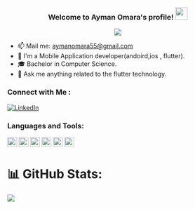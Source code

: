 <h3 align="center">
  Welcome to Ayman Omara's profile!
  <img src="https://media.giphy.com/media/hvRJCLFzcasrR4ia7z/giphy.gif" width="28">
</h3>

<!-- Typing SVG by DenverCoder1 - https://github.com/DenverCoder1/readme-typing-svg -->
<p align="center">
  <a href="https://github.com/DenverCoder1/readme-typing-svg"><img src="https://readme-typing-svg.herokuapp.com/?lines=Flutter%20developer;Always%20learning%20new%20things&font=Fira%20Code&center=true&width=440&height=45&color=f75c7e&vCenter=true&size=22"></a>
</p> 

- 📫 Mail me: aymanomara55@gmail.com
- 📱 I'm a Mobile Application developer(andoird,ios , flutter). 
- 🎓 Bachelor in Computer Science.
- 💬 Ask me anything related to the flutter technology.


### Connect with Me :

[![LinkedIn](https://img.shields.io/badge/LinkedIn-%230077B5.svg?logo=linkedin&logoColor=white)](https://www.linkedin.com/in/ayman-omara/)

### Languages and Tools:

<p align="left"><img src="https://www.vectorlogo.zone/logos/dartlang/dartlang-icon.svg" alt="dart" width="22" height="22"/> 
  <img src="https://www.vectorlogo.zone/logos/figma/figma-icon.svg" alt="figma" width="22" height="22"/> 
  <img src="https://www.vectorlogo.zone/logos/flutterio/flutterio-icon.svg" alt="flutter" width="22" height="22"/> 
  <img src="https://www.vectorlogo.zone/logos/git-scm/git-scm-icon.svg" alt="git" width="22" height="22"/> 
  <img src="https://www.vectorlogo.zone/logos/apple/apple-icon.svg" alt="git" width="22" height="22"/> 
  <img src="https://www.vectorlogo.zone/logos/android/android-icon.svg" alt="git" width="22" height="22"/> 

# 📊 GitHub Stats:
![](https://github-readme-stats.vercel.app/api?username=AymanOmara&theme=default&hide_border=false&include_all_commits=true&count_private=true)<br/>
